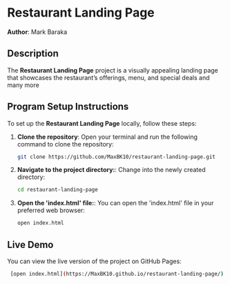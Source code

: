 # Restaurant Landing Page

**Author**: Mark Baraka

## Description

The **Restaurant Landing Page** project is a visually appealing landing page that showcases the restaurant’s offerings, menu, and special deals and many more

## Program Setup Instructions

To set up the **Restaurant Landing Page** locally, follow these steps:

1. **Clone the repository**:
   Open your terminal and run the following command to clone the repository:

   ```bash
   git clone https://github.com/MaxBK10/restaurant-landing-page.git

2. **Navigate to the project directory:**:
   Change into the newly created directory:
   
   ```bash
   cd restaurant-landing-page


3. **Open the 'index.html' file:**:
   You can open the 'index.html' file in your preferred web browser:
   
   ```bash
   open index.html

## Live Demo

You can view the live version of the project on GitHub Pages:
  ```bash
   [open index.html](https://MaxBK10.github.io/restaurant-landing-page/)

